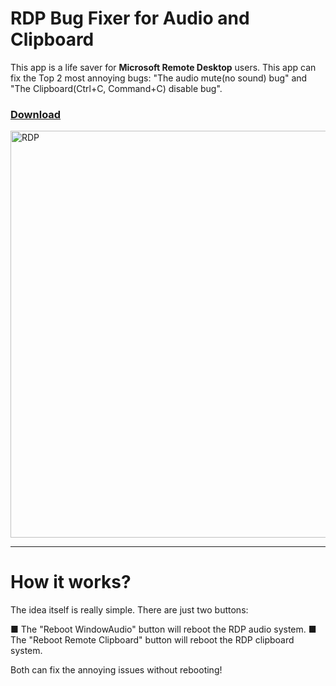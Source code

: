 # RDP Bug Fixer for Audio and Clipboard
This app is a life saver for **Microsoft Remote Desktop** users. 
This app can fix the Top 2 most annoying bugs:
"The audio mute(no sound) bug" and "The Clipboard(Ctrl+C, Command+C) disable bug".

### <a href="https://github.com/exis9/RDP-Bug-Fixer/releases/download/v1.0/RDP.Bug.Fixer.zip">Download</a>

<img width="651" alt="RDP" src="https://github.com/exis9/RDP-Bug-Fixer/assets/91220554/f6413091-95c5-4666-a961-3e726e7d584e">


---

# How it works?

The idea itself is really simple. There are just two buttons:

■ The "Reboot WindowAudio" button will reboot the RDP audio system.
■ The "Reboot Remote Clipboard" button will reboot the RDP clipboard system.

Both can fix the annoying issues without rebooting!
